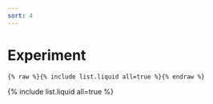 ```yaml
---
sort: 4
---
```


# Experiment

```
{% raw %}{% include list.liquid all=true %}{% endraw %}
```

{% include list.liquid all=true %}

